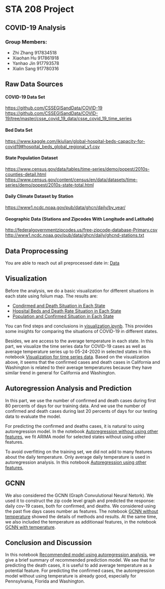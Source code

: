 # STA 208 Project

## COVID-19 Analysis

### Group Members:  
* Zhi Zhang 917834518
* Xiaohan Hu 917861918
* Yanhao Jin 917793578
* Xialin Sang 917780316

## Raw Data Sources

#### COVID-19 Data Set 

https://github.com/CSSEGISandData/COVID-19 
https://github.com/CSSEGISandData/COVID-19/tree/master/csse_covid_19_data/csse_covid_19_time_series 

#### Bed Data Set 

https://www.kaggle.com/ikiulian/global-hospital-beds-capacity-for-covid19#hospital_beds_global_regional_v1.csv 

#### State Population Dataset

https://www.census.gov/data/tables/time-series/demo/popest/2010s-counties-detail.html https://www.census.gov/content/census/en/data/datasets/time-series/demo/popest/2010s-state-total.html 

#### Daily Climate Dataset by Station 
https://www1.ncdc.noaa.gov/pub/data/ghcn/daily/by_year/

#### Geographic Data (Stations and Zipcodes With Longitude and Latitude)
http://federalgovernmentzipcodes.us/free-zipcode-database-Primary.csv
http://www1.ncdc.noaa.gov/pub/data/ghcn/daily/ghcnd-stations.txt

## Data Proprocessing
You are able to reach out all preprocessed date in: [Data](https://github.com/yanhaojin/STA208-COVID-19-Analysis/blob/master/Data)  

## Visualization

Before the analysis, we do a basic visualization for different situations in each state using folium map. The results are:
* [Condirmed and Death Situation in Each State](https://github.com/yanhaojin/STA208-COVID-19-Analysis/blob/master/Plots/Condirmed_case_and_death_case.html)
* [Hopsital Beds and Death Rate Situation in Each State](https://github.com/yanhaojin/STA208-COVID-19-Analysis/blob/master/Plots/Hopsital_Beds_and_Death_Rate.html)
* [Population and Confirmed Situation in Each State](https://github.com/yanhaojin/STA208-COVID-19-Analysis/blob/master/Plots/Population_and_confirmed_case.html)

You can find steps and conclusions  in [visualization.ipynb](https://github.com/yanhaojin/STA208-COVID-19-Analysis/blob/master/Notebooks/visualization.ipynb). 
This provides some insights for comparing the situations of COVID-19 in different states.

Besides, we are access to the average temperature in each state. In this part, we visualize the time series data for COVID-19 cases as well as average temperature series up to 05-24-2020 in selected states in this notebook [Visualization for time series data](https://github.com/yanhaojin/STA208-COVID-19-Analysis/blob/master/Notebooks/STA208%20COVID-19%20Visualization%20for%20Time%20Series%20Data.ipynb). Based on the visualization above, it seems that the confirmed cases and death cases in California and Washington is related to their average temperatures because they have similar trend in general for California and Washington.

## Autoregression Analysis and Prediction
In this part, we use the number of confirmed and death cases during first 80 percents of days for our training data. And we use the number of confirmed and death cases during last 20 percents of days for our testing data to evaluate the model.

For predicting the confirmed and deaths cases, it is natural to using autoregression model. In the notebook [Autoregression without using other features](https://github.com/yanhaojin/STA208-COVID-19-Analysis/blob/master/Notebooks/STA208%20COVID-19%20GCNN%20without%20Temperature.ipynb), we fit ARIMA model for selected states without using other features. 

To avoid overfitting on the training set, we did not add to many features about the daily temperature. Only average daily temperature is used in autoregression analysis. In this notebook [Autoregression using other features](https://github.com/yanhaojin/STA208-COVID-19-Analysis/blob/master/Notebooks/STA208%20COVID-19%20GCNN%20with%20Temperature.ipynb), 

## GCNN
We also considered the GCNN (Graph Convulutional Neural Netork). We used it to construct the zip code level graph and predicted the response: daily cov-19 cases, both for confirmed, and deaths. We considered using the past five days cases number as features. The notebook [GCNN without temperature](https://github.com/yanhaojin/STA208-COVID-19-Analysis/blob/master/Notebooks/STA208%20COVID-19%20GCNN%20without%20Temperature.ipynb) showed the details of methods and results. At the same time, we also included the temperature as additionaal features, in the notebook [GCNN with temperature](https://github.com/yanhaojin/STA208-COVID-19-Analysis/blob/master/Notebooks/STA208%20COVID-19%20GCNN%20with%20Temperature.ipynb). 

## Conclusion and Discussion

In this notebook [Recommended model using autoregression analysis](https://github.com/yanhaojin/STA208-COVID-19-Analysis/blob/master/Notebooks/STA208%20COVID-19%20Recommended%20Autoregression%20Model%20for%20Prediction.ipynb), we give a brief summary of recommended prediction model. We see that for predicting the death cases, it is useful to add average temperature as a potential feature. For predicting the confirmed cases, the autoregression model without using temperature is already good, especially for Pennsylvania, Florida and Washington.

